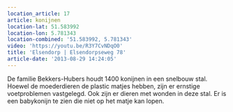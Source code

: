```yaml
---
location_article: 17
article: konijnen
location-lat: 51.583992
location-lon: 5.781343
location-combined: '51.583992, 5.781343'
video: 'https://youtu.be/R3Y7CvNDqO0'
title: 'Elsendorp | Elsendorpseweg 78'
article-date: '2013-08-29 14:24:05'
---
```


De familie Bekkers-Hubers houdt 1400 konijnen in een snelbouw stal. Hoewel de moederdieren de plastic matjes hebben, zijn er ernstige voetproblemen vastgelegd. Ook zijn er dieren met wonden in deze stal. Er is een babykonijn te zien die niet op het matje kan lopen.